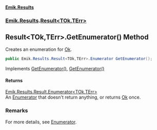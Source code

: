 #### [Emik.Results](index.md 'index')
### [Emik.Results](Emik.Results.md 'Emik.Results').[Result&lt;TOk,TErr&gt;](Result{TOk,TErr}.md 'Emik.Results.Result<TOk,TErr>')

## Result<TOk,TErr>.GetEnumerator() Method

Creates an enumeration for [Ok](Result{TOk,TErr}.Ok.md 'Emik.Results.Result<TOk,TErr>.Ok').

```csharp
public Emik.Results.Result<TOk,TErr>.Enumerator GetEnumerator();
```

Implements [GetEnumerator()](https://docs.microsoft.com/en-us/dotnet/api/System.Collections.Generic.IEnumerable-1.GetEnumerator 'System.Collections.Generic.IEnumerable`1.GetEnumerator'), [GetEnumerator()](https://docs.microsoft.com/en-us/dotnet/api/System.Collections.IEnumerable.GetEnumerator 'System.Collections.IEnumerable.GetEnumerator')

#### Returns
[Emik.Results.Result.Enumerator&lt;](Result{TOk,TErr}.Enumerator{TOk,TErr}.md 'Emik.Results.Result<TOk,TErr>.Enumerator')[TOk](Result{TOk,TErr}.md#Emik.Results.Result_TOk,TErr_.TOk 'Emik.Results.Result<TOk,TErr>.TOk')[,](Result{TOk,TErr}.Enumerator{TOk,TErr}.md 'Emik.Results.Result<TOk,TErr>.Enumerator')[TErr](Result{TOk,TErr}.md#Emik.Results.Result_TOk,TErr_.TErr 'Emik.Results.Result<TOk,TErr>.TErr')[&gt;](Result{TOk,TErr}.Enumerator{TOk,TErr}.md 'Emik.Results.Result<TOk,TErr>.Enumerator')  
An [Enumerator](Result{TOk,TErr}.Enumerator{TOk,TErr}.md 'Emik.Results.Result<TOk,TErr>.Enumerator') that doesn't return anything, or returns [Ok](Result{TOk,TErr}.Ok.md 'Emik.Results.Result<TOk,TErr>.Ok') once.

### Remarks
  
For more details, see [Enumerator](Result{TOk,TErr}.Enumerator{TOk,TErr}.md 'Emik.Results.Result<TOk,TErr>.Enumerator').